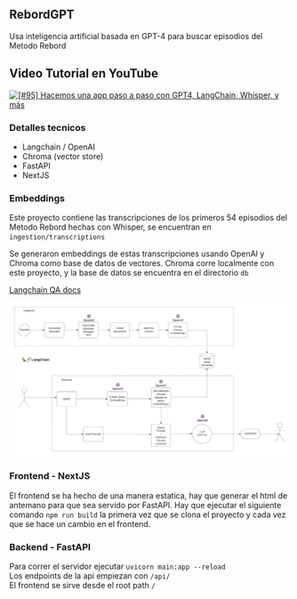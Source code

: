 ## RebordGPT

Usa inteligencia artificial basada en GPT-4 para buscar episodios del Metodo Rebord

## Video Tutorial en YouTube
[![[#95] Hacemos una app paso a paso con GPT4, LangChain, Whisper, y más](https://img.youtube.com/vi/1Rpn4lrshlo/mqdefault.jpg)](https://www.youtube.com/watch?v=1Rpn4lrshlo)

### Detalles tecnicos
* Langchain / OpenAI
* Chroma (vector store)
* FastAPI
* NextJS

### Embeddings

Este proyecto contiene las transcripciones de los primeros 54 episodios del Metodo Rebord hechas con Whisper, se encuentran en `ingestion/transcriptions` 

Se generaron embeddings de estas transcripciones usando OpenAI y Chroma como base de datos de vectores.
Chroma corre localmente con este proyecto, y la base de datos se encuentra en el directorio `db`

[Langchain QA docs](https://python.langchain.com/docs/use_cases/question_answering/)

![My Image](images/architecture_v2.png)


### Frontend - NextJS
El frontend se ha hecho de una manera estatica, hay que generar el html de antemano para que sea servido por FastAPI. Hay que ejecutar el siguiente comando `npm run build` la primera vez que se clona el proyecto y cada vez que se hace un cambio en el frontend.


### Backend - FastAPI

Para correr el servidor ejecutar `uvicorn main:app --reload` \
Los endpoints de la api empiezan con `/api/` \
El frontend se sirve desde el root path `/`
